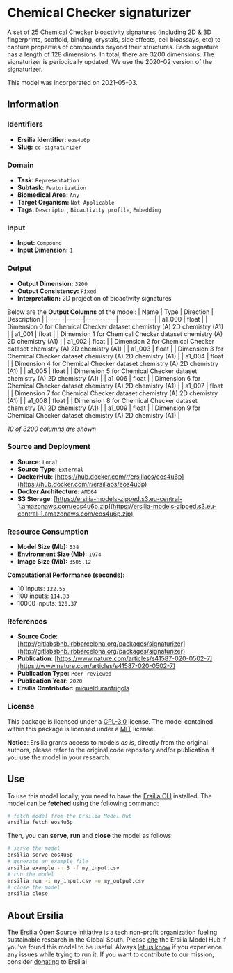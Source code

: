 # Chemical Checker signaturizer

A set of 25 Chemical Checker bioactivity signatures (including 2D & 3D fingerprints, scaffold, binding, crystals, side effects, cell bioassays, etc) to capture properties of compounds beyond their structures. Each signature has a length of 128 dimensions. In total, there are 3200 dimensions. The signaturizer is periodically updated. We use the 2020-02 version of the signaturizer.

This model was incorporated on 2021-05-03.

## Information
### Identifiers
- **Ersilia Identifier:** `eos4u6p`
- **Slug:** `cc-signaturizer`

### Domain
- **Task:** `Representation`
- **Subtask:** `Featurization`
- **Biomedical Area:** `Any`
- **Target Organism:** `Not Applicable`
- **Tags:** `Descriptor`, `Bioactivity profile`, `Embedding`

### Input
- **Input:** `Compound`
- **Input Dimension:** `1`

### Output
- **Output Dimension:** `3200`
- **Output Consistency:** `Fixed`
- **Interpretation:** 2D projection of bioactivity signatures

Below are the **Output Columns** of the model:
| Name | Type | Direction | Description |
|------|------|-----------|-------------|
| a1_000 | float |  | Dimension 0 for Chemical Checker dataset chemistry (A) 2D chemistry (A1) |
| a1_001 | float |  | Dimension 1 for Chemical Checker dataset chemistry (A) 2D chemistry (A1) |
| a1_002 | float |  | Dimension 2 for Chemical Checker dataset chemistry (A) 2D chemistry (A1) |
| a1_003 | float |  | Dimension 3 for Chemical Checker dataset chemistry (A) 2D chemistry (A1) |
| a1_004 | float |  | Dimension 4 for Chemical Checker dataset chemistry (A) 2D chemistry (A1) |
| a1_005 | float |  | Dimension 5 for Chemical Checker dataset chemistry (A) 2D chemistry (A1) |
| a1_006 | float |  | Dimension 6 for Chemical Checker dataset chemistry (A) 2D chemistry (A1) |
| a1_007 | float |  | Dimension 7 for Chemical Checker dataset chemistry (A) 2D chemistry (A1) |
| a1_008 | float |  | Dimension 8 for Chemical Checker dataset chemistry (A) 2D chemistry (A1) |
| a1_009 | float |  | Dimension 9 for Chemical Checker dataset chemistry (A) 2D chemistry (A1) |

_10 of 3200 columns are shown_
### Source and Deployment
- **Source:** `Local`
- **Source Type:** `External`
- **DockerHub**: [https://hub.docker.com/r/ersiliaos/eos4u6p](https://hub.docker.com/r/ersiliaos/eos4u6p)
- **Docker Architecture:** `AMD64`
- **S3 Storage**: [https://ersilia-models-zipped.s3.eu-central-1.amazonaws.com/eos4u6p.zip](https://ersilia-models-zipped.s3.eu-central-1.amazonaws.com/eos4u6p.zip)

### Resource Consumption
- **Model Size (Mb):** `538`
- **Environment Size (Mb):** `1974`
- **Image Size (Mb):** `3505.12`

**Computational Performance (seconds):**
- 10 inputs: `122.55`
- 100 inputs: `114.33`
- 10000 inputs: `120.37`

### References
- **Source Code**: [http://gitlabsbnb.irbbarcelona.org/packages/signaturizer](http://gitlabsbnb.irbbarcelona.org/packages/signaturizer)
- **Publication**: [https://www.nature.com/articles/s41587-020-0502-7](https://www.nature.com/articles/s41587-020-0502-7)
- **Publication Type:** `Peer reviewed`
- **Publication Year:** `2020`
- **Ersilia Contributor:** [miquelduranfrigola](https://github.com/miquelduranfrigola)

### License
This package is licensed under a [GPL-3.0](https://github.com/ersilia-os/ersilia/blob/master/LICENSE) license. The model contained within this package is licensed under a [MIT](LICENSE) license.

**Notice**: Ersilia grants access to models _as is_, directly from the original authors, please refer to the original code repository and/or publication if you use the model in your research.


## Use
To use this model locally, you need to have the [Ersilia CLI](https://github.com/ersilia-os/ersilia) installed.
The model can be **fetched** using the following command:
```bash
# fetch model from the Ersilia Model Hub
ersilia fetch eos4u6p
```
Then, you can **serve**, **run** and **close** the model as follows:
```bash
# serve the model
ersilia serve eos4u6p
# generate an example file
ersilia example -n 3 -f my_input.csv
# run the model
ersilia run -i my_input.csv -o my_output.csv
# close the model
ersilia close
```

## About Ersilia
The [Ersilia Open Source Initiative](https://ersilia.io) is a tech non-profit organization fueling sustainable research in the Global South.
Please [cite](https://github.com/ersilia-os/ersilia/blob/master/CITATION.cff) the Ersilia Model Hub if you've found this model to be useful. Always [let us know](https://github.com/ersilia-os/ersilia/issues) if you experience any issues while trying to run it.
If you want to contribute to our mission, consider [donating](https://www.ersilia.io/donate) to Ersilia!
